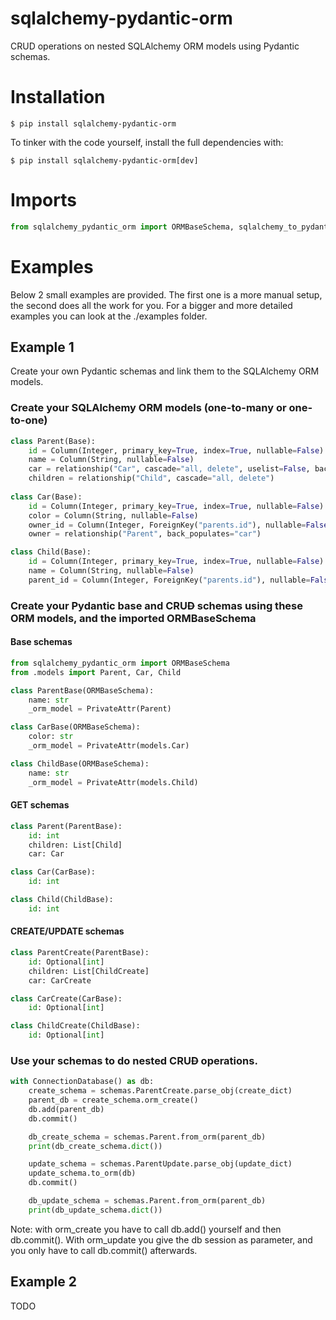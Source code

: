 # sqlalchemy-pydantic-orm
CRUD operations on nested SQLAlchemy ORM models using Pydantic schemas.
# Installation
```shell
$ pip install sqlalchemy-pydantic-orm
```
To tinker with the code yourself, install the full dependencies with:
```shell
$ pip install sqlalchemy-pydantic-orm[dev]
```
# Imports
```python
from sqlalchemy_pydantic_orm import ORMBaseSchema, sqlalchemy_to_pydantic
```
# Examples
Below 2 small examples are provided. 
The first one is a more manual setup, the second does all the work for you.
For a bigger and more detailed examples you can look at the ./examples folder.
## Example 1
Create your own Pydantic schemas and link them to the SQLAlchemy ORM models.
### Create your SQLAlchemy ORM models (one-to-many or one-to-one)
```python
class Parent(Base):
    id = Column(Integer, primary_key=True, index=True, nullable=False)
    name = Column(String, nullable=False)
    car = relationship("Car", cascade="all, delete", uselist=False, back_populates="owner")
    children = relationship("Child", cascade="all, delete")
    
class Car(Base):
    id = Column(Integer, primary_key=True, index=True, nullable=False)
    color = Column(String, nullable=False)
    owner_id = Column(Integer, ForeignKey("parents.id"), nullable=False)
    owner = relationship("Parent", back_populates="car")

class Child(Base):
    id = Column(Integer, primary_key=True, index=True, nullable=False)
    name = Column(String, nullable=False)
    parent_id = Column(Integer, ForeignKey("parents.id"), nullable=False)
```
### Create your Pydantic base and CRU~~D~~ schemas using these ORM models, and the imported ORMBaseSchema
#### Base schemas
```python
from sqlalchemy_pydantic_orm import ORMBaseSchema
from .models import Parent, Car, Child

class ParentBase(ORMBaseSchema):
    name: str
    _orm_model = PrivateAttr(Parent)

class CarBase(ORMBaseSchema):
    color: str
    _orm_model = PrivateAttr(models.Car)

class ChildBase(ORMBaseSchema):
    name: str
    _orm_model = PrivateAttr(models.Child)
```
#### GET schemas
```python
class Parent(ParentBase):
    id: int
    children: List[Child]
    car: Car

class Car(CarBase):
    id: int

class Child(ChildBase):
    id: int
```
#### CREATE/UPDATE schemas
```python
class ParentCreate(ParentBase):
    id: Optional[int]
    children: List[ChildCreate]
    car: CarCreate

class CarCreate(CarBase):
    id: Optional[int]

class ChildCreate(ChildBase):
    id: Optional[int]
```
### Use your schemas to do nested CRU~~D~~ operations.
```python
with ConnectionDatabase() as db:
    create_schema = schemas.ParentCreate.parse_obj(create_dict)
    parent_db = create_schema.orm_create()
    db.add(parent_db)
    db.commit()

    db_create_schema = schemas.Parent.from_orm(parent_db)
    print(db_create_schema.dict())

    update_schema = schemas.ParentUpdate.parse_obj(update_dict)
    update_schema.to_orm(db)
    db.commit()

    db_update_schema = schemas.Parent.from_orm(parent_db)
    print(db_update_schema.dict())
```
Note: with orm_create you have to call db.add() yourself and then db.commit(). 
With orm_update you give the db session as parameter,
and you only have to call db.commit() afterwards.

## Example 2
TODO